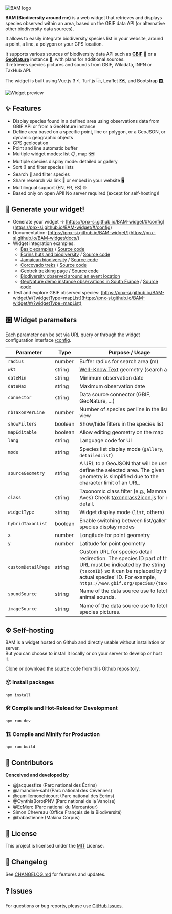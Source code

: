 ![BAM logo](/images/BAM-logo-full.png)

**BAM (Biodiversity around me)** is a web widget that retrieves and displays species observed within an area, based on the GBIF data API (or alternative other biodiversity data sources).  

It allows to easily integrate biodiversity species list in your website, around a point, a line, a polygon or your GPS location.

It supports various sources of biodiversity data API such as **[GBIF](https://www.gbif.org)** 🦋 or a **[GeoNature](https://geonature.fr)** instance 🌱, with plans for additional sources.  
It retrieves species pictures and sounds from GBIF, Wikidata, INPN or TaxHub API.

The widget is built using Vue.js 3 ⚡, Turf.js ⿻, Leaflet 🗺️, and Bootstrap 🅱.

![Widget preview](https://media.githubusercontent.com/media/PnX-SI/BAM-widget/refs/heads/main/images/first_result.png)

## ✨ Features

- Display species found in a defined area using observations data from GBIF API or from a GeoNature instance
- Define area based on a specific point, line or polygon, or a GeoJSON, or dynamic geographic objects
- GPS geolocation
- Point and line automatic buffer
- Multiple widget modes: list 📋, map 🗺️
- Multiple species display mode: detailed or gallery
- Sort 🔃 and filter species lists
- Search 🔎 and filter species
- Share research via link 🔗 or embed in your website 🖥️
- Multilingual support (EN, FR, ES) 🌐
- Based only on open API! No server required (except for self-hosting)!

## 🚀 Generate your widget!

- Generate your widget -> [https://pnx-si.github.io/BAM-widget/#/config](https://pnx-si.github.io/BAM-widget/#/config)
- Documentation: [https://pnx-si.github.io/BAM-widget/](https://pnx-si.github.io/BAM-widget/docs/)
- Widget integration examples:
  - [Basic examples](https://pnx-si.github.io/BAM-widget/examples/basic-examples.html) / [Source code](/docs/examples/basic-examples.html)
  - [Ecrins huts and biodiversity](https://pnx-si.github.io/BAM-widget/examples/huts-biodiversity.html) / [Source code](/docs/examples/huts-biodiversity.html)
  - [Jamaican biodiversity](https://pnx-si.github.io/BAM-widget/examples/jamaican-biodiversity.html) / [Source code](/docs/examples/jamaican-biodiversity.html)
  - [Corcovado treks](https://pnx-si.github.io/BAM-widget/examples/corcovado-treks.html) / [Source code](/docs/examples/corcovado-treks.html)
  - [Geotrek trekking page](https://gtr3demo.ecrins-parcnational.fr/trek/2-Col-de-Font-Froide) / [Source code](https://github.com/PnX-SI/BAM-widget/blob/main/examples/geotrek-detail-page.html)
  - [Biodiversity observed around an event location](https://www.ecrins-parcnational.fr/actualite/retour-premieres-rencontres-nationales-geonature)
  - [GeoNature demo instance observations in South France](https://pnx-si.github.io/BAM-widget/examples/geonature-demo-widget.html) / [Source code](/docs/examples/geonature-demo-widget.html)
- Test and explore GBIF observed species: [https://pnx-si.github.io/BAM-widget/#/?widgetType=mapList](https://pnx-si.github.io/BAM-widget/#/?widgetType=mapList)

## 🎛️ Widget parameters

Each parameter can be set via URL query or through the widget configuration interface [/config](https://pnx-si.github.io/BAM-widget/#/config).

| Parameter          | Type    | Purpose / Usage                                                                                                                                                                                                              | Example / Values                 |
| ------------------ | ------- | ---------------------------------------------------------------------------------------------------------------------------------------------------------------------------------------------------------------------------- | -------------------------------- |
| `radius`           | number  | Buffer radius for search area (m)                                                                                                                                                                                            | `500`                            |
| `wkt`              | string  | [Well-Know Text](https://fr.wikipedia.org/wiki/Well-known_text) geometry (search area)                                                                                                                                       | `"POINT(2.35 48.85)"`            |
| `dateMin`          | string  | Minimum observation date                                                                                                                                                                                                     | `"2024-01-01"`                   |
| `dateMax`          | string  | Maximum observation date                                                                                                                                                                                                     | `"2024-12-31"`                   |
| `connector`        | string  | Data source connector (GBIF, GeoNature, ...)                                                                                                                                                                                 | `"GBIF"`                         |
| `nbTaxonPerLine`   | number  | Number of species per line in the list view                                                                                                                                                                                  | `4`                              |
| `showFilters`      | boolean | Show/hide filters in the species list                                                                                                                                                                                        | `true` / `false`                 |
| `mapEditable`      | boolean | Allow editing geometry on the map                                                                                                                                                                                            | `true` / `false`                 |
| `lang`             | string  | Language code for UI                                                                                                                                                                                                         | `"en"`, `"fr", "es"`             |
| `mode`             | string  | Species list display mode (`gallery`, `detailedList`)                                                                                                                                                                        | `"detailedList"`                 |
| `sourceGeometry`   | string  | A URL to a GeoJSON that will be used to define the selected area. The given geometry is simplified due to the character limit of an URL.                                                                                     | `"https://..."`                  |
| `class`            | string  | Taxonomic class filter (e.g., Mammalia, Aves) Check [taxonclass2icon.js](https://github.com/PnX-SI/BAM-widget/blob/main/src/assets/taxonclass2icon.js) for more detail.                                                      | `"Mammalia"`                     |
| `widgetType`       | string  | Widget display mode (`list`, others)                                                                                                                                                                                         | `"list"`                         |
| `hybridTaxonList`  | boolean | Enable switching between list/gallery species display modes                                                                                                                                                                  | `true` / `false`                 |
| `x`                | number  | Longitude for point geometry                                                                                                                                                                                                 | `2.35`                           |
| `y`                | number  | Latitude for point geometry                                                                                                                                                                                                  | `48.85`                          |
| `customDetailPage` | string  | Custom URL for species detail redirection. The species ID part of the URL must be indicated by the string `{taxonID}` so it can be replaced by the actual species' ID. For example, `https://www.gbif.org/species/{taxonID}` | `"https://.../{taxonID}"`        |
| `soundSource`      | string  | Name of the data source use to fetch animal sounds.                                                                                                                                                                          | `[gbif]`                         |
| `imageSource`      | string  | Name of the data source use to fetch species pictures.                                                                                                                                                                       | `[wikidata, gbif, inpn, taxhub]` |

## ⚙️ Self-hosting

BAM is a widget hosted on Github and directly usable without installation or server.  
But you can choose to install it locally or on your server to develop or host it.

Clone or download the source code from this Github repository.

### 📦 Install packages

```sh
npm install
```

### 🛠️ Compile and Hot-Reload for Development

```sh
npm run dev
```

### 🏗️ Compile and Minify for Production

```sh
npm run build
```

## 👥 Contributors

**Conceived and developed by**

- @jacquesfize (Parc national des Écrins)
- @amandine-sahl (Parc national des Cévennes)
- @camillemonchicourt (Parc national des Écrins)
- @CynthiaBorotPNV (Parc national de la Vanoise)
- @EcMerc (Parc national du Mercantour)
- Simon Chevreau (Office Français de la Biodiversité)
- @babastienne (Makina Corpus)

## 📄 License

This project is licensed under the [MIT](https://opensource.org/license/mit) License.

## 📝 Changelog

See [CHANGELOG.md](CHANGELOG.md) for features and updates.

## ❓ Issues

For questions or bug reports, please use [GitHub Issues](https://github.com/PnX-SI/BAM-widget/issues).
